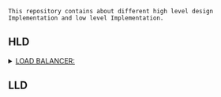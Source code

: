 `This repository contains about different high level design Implementation and low level Implementation.`

## HLD

<details>
<summary><a href="https://github.com/poorvaditya18/system-design">LOAD BALANCER:</a></summary>

- What is a load balancer? A load balancer is a `software` or `hardware` device that keeps any one server from becoming overloaded.
- Why do we need it? Consider an application, let’s say it is a website that people purchase mangos from, that server has a finite amount of memory and CPU. As traffic increases, the single server starts to struggle.
- It helps to distribute load among various resources/servers (s1, s2, s3,...).
- There are many popular ones out there such as NGINX, HAProxy, Traefik, etc.
- In practice, the load balancer acts like a proxy fronting the underlying servers (or backends).
- `Load Balancing Algorithm`: helps to set rules on how to distribute load among different servers.
- There are two primary approaches to load balancing - `Dynamic Load Balancing` and `Static Load Balancing`.

</details>

## LLD
